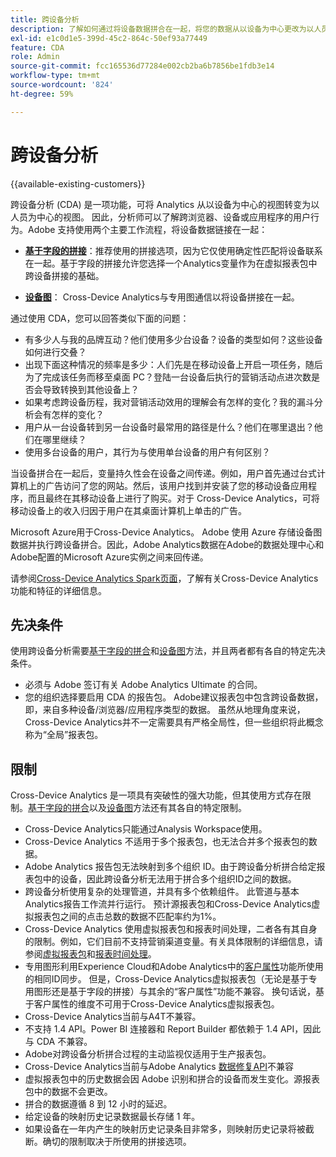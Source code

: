 ```yaml
---
title: 跨设备分析
description: 了解如何通过将设备数据拼合在一起，将您的数据从以设备为中心更改为以人员为中心。
exl-id: e1c0d1e5-399d-45c2-864c-50ef93a77449
feature: CDA
role: Admin
source-git-commit: fcc165536d77284e002cb2ba6b7856be1fdb3e14
workflow-type: tm+mt
source-wordcount: '824'
ht-degree: 59%

---
```


# 跨设备分析

{{available-existing-customers}}

跨设备分析 (CDA) 是一项功能，可将 Analytics 从以设备为中心的视图转变为以人员为中心的视图。 因此，分析师可以了解跨浏览器、设备或应用程序的用户行为。Adobe 支持使用两个主要工作流程，将设备数据链接在一起：

* [**基于字段的拼接**](field-based-stitching.md)：推荐使用的拼接选项，因为它仅使用确定性匹配将设备联系在一起。基于字段的拼接允许您选择一个Analytics变量作为在虚拟报表包中跨设备拼接的基础。

* [**设备图**](device-graph.md)： Cross-Device Analytics与专用图通信以将设备拼接在一起。

通过使用 CDA，您可以回答类似下面的问题：

* 有多少人与我的品牌互动？他们使用多少台设备？设备的类型如何？这些设备如何进行交叠？
* 出现下面这种情况的频率是多少：人们先是在移动设备上开启一项任务，随后为了完成该任务而移至桌面 PC？登陆一台设备后执行的营销活动点进次数是否会导致转换到其他设备上？
* 如果考虑跨设备历程，我对营销活动效用的理解会有怎样的变化？我的漏斗分析会有怎样的变化？
* 用户从一台设备转到另一台设备时最常用的路径是什么？他们在哪里退出？他们在哪里继续？
* 使用多台设备的用户，其行为与使用单台设备的用户有何区别？

当设备拼合在一起后，变量持久性会在设备之间传递。例如，用户首先通过台式计算机上的广告访问了您的网站。然后，该用户找到并安装了您的移动设备应用程序，而且最终在其移动设备上进行了购买。对于 Cross-Device Analytics，可将移动设备上的收入归因于用户在其桌面计算机上单击的广告。

Microsoft Azure用于Cross-Device Analytics。 Adobe 使用 Azure 存储设备图数据并执行跨设备拼合。因此，Adobe Analytics数据在Adobe的数据处理中心和Adobe配置的Microsoft Azure实例之间来回传递。

请参阅[Cross-Device Analytics Spark页面](https://express.adobe.com/page/8ZpjsX6Lp5XTM/)，了解有关Cross-Device Analytics功能和特征的详细信息。

## 先决条件

使用跨设备分析需要[基于字段的拼合](field-based-stitching.md)和[设备图](device-graph.md)方法，并且两者都有各自的特定先决条件。

* 必须与 Adobe 签订有关 Adobe Analytics Ultimate 的合同。
* 您的组织选择要启用 CDA 的报告包。 Adobe建议报表包中包含跨设备数据，即，来自多种设备/浏览器/应用程序类型的数据。 虽然从地理角度来说，Cross-Device Analytics并不一定需要具有严格全局性，但一些组织将此概念称为“全局”报表包。

## 限制

Cross-Device Analytics 是一项具有突破性的强大功能，但其使用方式存在限制。[基于字段的拼合](field-based-stitching.md)以及[设备图](device-graph.md)方法还有其各自的特定限制。

* Cross-Device Analytics只能通过Analysis Workspace使用。
* Cross-Device Analytics 不适用于多个报表包，也无法合并多个报表包的数据。
* Adobe Analytics 报告包无法映射到多个组织 ID。由于跨设备分析拼合给定报表包中的设备，因此跨设备分析无法用于拼合多个组织ID之间的数据。
* 跨设备分析使用复杂的处理管道，并具有多个依赖组件。 此管道与基本Analytics报告工作流并行运行。 预计源报表包和Cross-Device Analytics虚拟报表包之间的点击总数的数据不匹配率约为1%。
* Cross-Device Analytics 使用虚拟报表包和报表时间处理，二者各有其自身的限制。例如，它们目前不支持营销渠道变量。有关具体限制的详细信息，请参阅[虚拟报表包](/help/components/vrs/vrs-about.md)和[报表时间处理](/help/components/vrs/vrs-report-time-processing.md)。
* 专用图形利用Experience Cloud和Adobe Analytics中的[客户属性](https://experienceleague.adobe.com/en/docs/core-services/interface/services/customer-attributes/attributes)功能所使用的相同ID同步。 但是，Cross-Device Analytics虚拟报表包（无论是基于专用图形还是基于字段的拼接）与其余的“客户属性”功能不兼容。 换句话说，基于客户属性的维度不可用于Cross-Device Analytics虚拟报表包。
* Cross-Device Analytics当前与A4T不兼容。
* 不支持 1.4 API。Power BI 连接器和 Report Builder 都依赖于 1.4 API，因此与 CDA 不兼容。
* Adobe对跨设备分析拼合过程的主动监视仅适用于生产报表包。
* Cross-Device Analytics当前与Adobe Analytics [数据修复API](https://developer.adobe.com/analytics-apis/docs/2.0/)不兼容
* 虚拟报表包中的历史数据会因 Adobe 识别和拼合的设备而发生变化。源报表包中的数据不会更改。
* 拼合的数据遵循 8 到 12 小时的延迟。
* 给定设备的映射历史记录数据最长存储 1 年。
* 如果设备在一年内产生的映射历史记录条目非常多，则映射历史记录将被截断。确切的限制取决于所使用的拼接选项。
